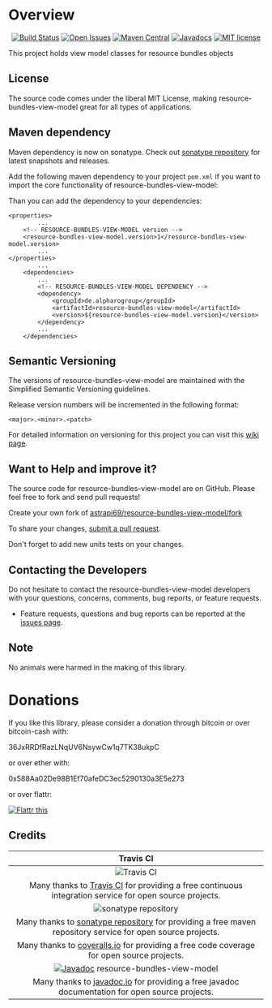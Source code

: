 # Overview

<div align="center">

[![Build Status](https://travis-ci.org/astrapi69/resource-bundles-view-model.svg?branch=master)](https://travis-ci.org/astrapi69/resource-bundles-view-model) 
[![Open Issues](https://img.shields.io/github/issues/astrapi69/resource-bundles-view-model.svg?style=flat)](https://github.com/astrapi69/resource-bundles-view-model/issues) 
[![Maven Central](https://maven-badges.herokuapp.com/maven-central/de.alpharogroup/resource-bundles-view-model/badge.svg)](https://maven-badges.herokuapp.com/maven-central/de.alpharogroup/resource-bundles-view-model)
[![Javadocs](http://www.javadoc.io/badge/de.alpharogroup/resource-bundles-view-model.svg)](http://www.javadoc.io/doc/de.alpharogroup/resource-bundles-view-model)
[![MIT license](http://img.shields.io/badge/license-MIT-brightgreen.svg?style=flat)](http://opensource.org/licenses/MIT)

</div>

This project holds view model classes for resource bundles objects

## License

The source code comes under the liberal MIT License, making resource-bundles-view-model great for all types of applications.

## Maven dependency

Maven dependency is now on sonatype.
Check out [sonatype repository](https://oss.sonatype.org/index.html#nexus-search;gav~de.alpharogroup~resource-bundles-view-model~~~) for latest snapshots and releases.

Add the following maven dependency to your project `pom.xml` if you want to import the core functionality of resource-bundles-view-model:

Than you can add the dependency to your dependencies:

	<properties>
			...
		<!-- RESOURCE-BUNDLES-VIEW-MODEL version -->
		<resource-bundles-view-model.version>1</resource-bundles-view-model.version>
			...
	</properties>
			...
		<dependencies>
			...
			<!-- RESOURCE-BUNDLES-VIEW-MODEL DEPENDENCY -->
			<dependency>
				<groupId>de.alpharogroup</groupId>
				<artifactId>resource-bundles-view-model</artifactId>
				<version>${resource-bundles-view-model.version}</version>
			</dependency>
			...
		</dependencies>

## Semantic Versioning

The versions of resource-bundles-view-model are maintained with the Simplified Semantic Versioning guidelines.

Release version numbers will be incremented in the following format:

`<major>.<minor>.<patch>`

For detailed information on versioning for this project you can visit this [wiki page](https://github.com/lightblueseas/mvn-parent-projects/wiki/Simplified-Semantic-Versioning).

## Want to Help and improve it? ###

The source code for resource-bundles-view-model are on GitHub. Please feel free to fork and send pull requests!

Create your own fork of [astrapi69/resource-bundles-view-model/fork](https://github.com/astrapi69/resource-bundles-view-model/fork)

To share your changes, [submit a pull request](https://github.com/astrapi69/resource-bundles-view-model/pull/new/develop).

Don't forget to add new units tests on your changes.

## Contacting the Developers

Do not hesitate to contact the resource-bundles-view-model developers with your questions, concerns, comments, bug reports, or feature requests.
- Feature requests, questions and bug reports can be reported at the [issues page](https://github.com/astrapi69/resource-bundles-view-model/issues).

## Note

No animals were harmed in the making of this library.


# Donations

If you like this library, please consider a donation through bitcoin or over bitcoin-cash with:

36JxRRDfRazLNqUV6NsywCw1q7TK38ukpC

or over ether with:

0x588Aa02De98B1Ef70afeDC3ec5290130a3E5e273

or over flattr:

<a href="https://flattr.com/submit/auto?fid=r7vp62&url=https%3A%2F%2Fgithub.com%2Fastrapi69%2Fresource-bundles-view-model" target="_blank">
<img src="http://api.flattr.com/button/flattr-badge-large.png" alt="Flattr this" title="Flattr this" border="0" />
</a>

## Credits

|Travis CI|
|:-:|
|![Travis CI](https://travis-ci.com/images/logos/TravisCI-Full-Color.png)|
|Many thanks to [Travis CI](https://travis-ci.org) for providing a free continuous integration service for open source projects.|
|![sonatype repository](https://avatars1.githubusercontent.com/u/33330803?s=200&v=4)|
|Many thanks to [sonatype repository](https://oss.sonatype.org) for providing a free maven repository service for open source projects.|
|Many thanks to [coveralls.io](https://coveralls.io) for providing a free code coverage for open source projects.|
|[![Javadoc](https://javadoc-emblem.rhcloud.com/doc/de.alpharogroup/resource-bundles-view-model/badge.svg)](http://www.javadoc.io/doc/de.alpharogroup/resource-bundles-view-model) resource-bundles-view-model |
|Many thanks to [javadoc.io](http://www.javadoc.io) for providing a free javadoc documentation for open source projects.|
